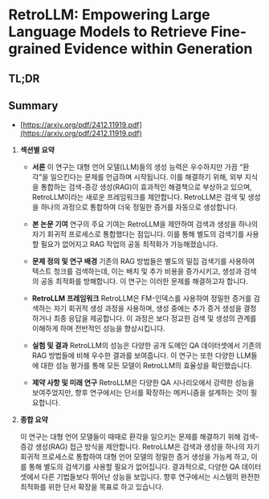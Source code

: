 # RetroLLM: Empowering Large Language Models to Retrieve Fine-grained Evidence within Generation
## TL;DR
## Summary
- [https://arxiv.org/pdf/2412.11919.pdf](https://arxiv.org/pdf/2412.11919.pdf)

1. **섹션별 요약**

   - **서론**
     이 연구는 대형 언어 모델(LLM)들의 생성 능력은 우수하지만 가끔 “환각”을 일으킨다는 문제를 언급하며 시작됩니다. 이를 해결하기 위해, 외부 지식을 통합하는 검색-증강 생성(RAG)이 효과적인 해결책으로 부상하고 있으며, RetroLLM이라는 새로운 프레임워크를 제안합니다. RetroLLM은 검색 및 생성을 하나의 과정으로 통합하여 더욱 정밀한 증거를 자동으로 생성합니다.
   
   - **본 논문 기여**
     연구의 주요 기여는 RetroLLM을 제안하여 검색과 생성을 하나의 자기 회귀적 프로세스로 통합했다는 점입니다. 이를 통해 별도의 검색기를 사용할 필요가 없어지고 RAG 작업의 공동 최적화가 가능해졌습니다.
   
   - **문제 정의 및 연구 배경**
     기존의 RAG 방법들은 별도의 밀집 검색기를 사용하여 텍스트 청크를 검색하는데, 이는 배치 및 추가 비용을 증가시키고, 생성과 검색의 공동 최적화를 방해합니다. 이 연구는 이러한 문제를 해결하고자 합니다.
   
   - **RetroLLM 프레임워크**
     RetroLLM은 FM-인덱스를 사용하여 정밀한 증거를 검색하는 자기 회귀적 생성 과정을 사용하며, 생성 중에는 추가 증거 생성을 결정하거나 최종 응답을 제공합니다. 이 과정은 보다 정교한 검색 및 생성의 관계를 이해하게 하며 전반적인 성능을 향상시킵니다.
   
   - **실험 및 결과**
     RetroLLM의 성능은 다양한 공개 도메인 QA 데이터셋에서 기존의 RAG 방법들에 비해 우수한 결과를 보여줍니다. 이 연구는 또한 다양한 LLM들에 대한 성능 평가를 통해 모든 모델이 RetroLLM의 효율성을 확인했습니다.
   
   - **제약 사항 및 미래 연구**
     RetroLLM은 다양한 QA 시나리오에서 강력한 성능을 보여주었지만, 향후 연구에서는 단서를 확장하는 메커니즘을 설계하는 것이 필요합니다.

2. **종합 요약**

   이 연구는 대형 언어 모델들이 때때로 환각을 일으키는 문제를 해결하기 위해 검색-증강 생성(RAG) 접근 방식을 제안합니다. RetroLLM은 검색과 생성을 하나의 자기 회귀적 프로세스로 통합하여 대형 언어 모델의 정밀한 증거 생성을 가능케 하고, 이를 통해 별도의 검색기를 사용할 필요가 없어집니다. 결과적으로, 다양한 QA 데이터셋에서 다른 기법들보다 뛰어난 성능을 보입니다. 향후 연구에서는 시스템의 완전한 최적화를 위한 단서 확장을 목표로 하고 있습니다.